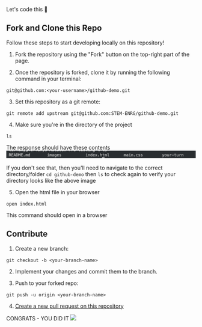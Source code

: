 Let's code this 💪

## Fork and Clone this Repo

Follow these steps to start developing locally on this repository!

1. Fork the repository using the "Fork" button on the top-right part of the page.

2. Once the repository is forked, clone it by running the following command in your terminal:

```
git@github.com:<your-username>/github-demo.git
```

3. Set this repository as a git remote:
```
git remote add upstream git@github.com:STEM-ENRG/github-demo.git
```

4. Make sure you're in the directory of the project
```
ls
```
The response should have these contents
<img src="images/set-up-github-repository.png">

If you don't see that, then you'll need to navigate to the correct directory/folder
`cd github-demo` then `ls` to check again to verify your directory looks like the above image

5. Open the html file in your browser
```
open index.html
```
This command should open in a browser

## Contribute
1. Create a new branch:
```
git checkout -b <your-branch-name>
```

2. Implement your changes and commit them to the branch.

3. Push to your forked repo:
```
git push -u origin <your-branch-name>
```

4. [Create a new pull request on this repository](https://docs.github.com/en/github/collaborating-with-issues-and-pull-requests/creating-a-pull-request)

CONGRATS - YOU DID IT
<img src="https://media2.giphy.com/media/RX7N03MEUafW8/giphy.webp?cid=ecf05e476q97sec4h48sindwbyhzr1ks5fc3l0ejdoph2dl7&rid=giphy.webp&ct=g">